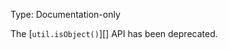 
Type: Documentation-only

The [`util.isObject()`][] API has been deprecated.

<a id="DEP0054"></a>
